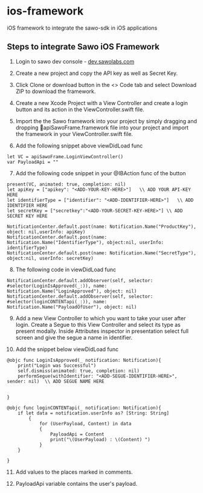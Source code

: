 # ios-framework
iOS framework to integrate the sawo-sdk in iOS applications
## Steps to integrate Sawo iOS Framework 
1. Login to sawo dev console - [dev.sawolabs.com](http://dev.sawolabs.com) 
   
2. Create a new project and copy the API key as well as Secret Key.

3. Click Clone or download button in the <> Code tab and select Download ZIP to download the framework.

4. Create a new Xcode Project with a View Controller and create a login button and its action in the ViewController.swift file.

5. Import the the Sawo framework into your project by simply dragging and dropping 💼apiSawoFrame.framework file into your project and import the framework in your ViewController.swift file.

6. Add the following snippet above viewDidLoad func 
```
let VC = apiSawoFrame.LoginViewController()
var PayloadApi = ""

```

7. Add the following code snippet in your @IBAction func of the button
```
present(VC, animated: true, completion: nil)
let apiKey = ["apikey": "<ADD-YOUR-KEY-HERE>"]   \\ ADD YOUR API-KEY HERE
let identifierType = ["identifier": "<ADD-IDENTIFIER-HERE>"]   \\ ADD IDENTIFIER HERE
let secretKey = ["secretkey":"<ADD-YOUR-SECRET-KEY-HERE>"] \\ ADD SECRET KEY HERE

NotificationCenter.default.post(name: Notification.Name("ProductKey"), object: nil,userInfo: apiKey)
NotificationCenter.default.post(name: Notification.Name("IdentifierType"), object:nil, userInfo: identifierType)
NotificationCenter.default.post(name: Notification.Name("SecretType"), object:nil, userInfo: secretKey)

```
8. The following code in viewDidLoad func 
```
NotificationCenter.default.addObserver(self, selector: #selector(LoginIsApproved(_:)), name: Notification.Name("LoginApproved"), object: nil)
NotificationCenter.default.addObserver(self, selector: #selector(loginCONTENTapi(_:)), name: Notification.Name("PayloadOfUser"), object: nil)

```
9. Add a new View Controller to which you want to take your user after login. Create a Segue to this  View Controller and select its type as present modally. Inside Attributes           inspector in presentation select full screen and give the segue a name in identifier.

10. Add the snippet below  viewDidLoad func
```
@objc func LoginIsApproved(_ notification: Notification){
    print("Login was Successful")
    self.dismiss(animated: true, completion: nil)
    performSegue(withIdentifier: "<ADD-SEGUE-IDENTIFIER-HERE>", sender: nil)  \\ ADD SEGUE NAME HERE
    

}

@objc func loginCONTENTapi(_ notification: Notification){
    if let data = notification.userInfo as? [String: String]
        {
            for (UserPayload, Content) in data
            {
                PayloadApi = Content
                print("\(UserPayload) : \(Content) ")
            }
    }

}
```
11. Add values to the places marked in comments.

12. PayloadApi variable contains the user's payload.

   



